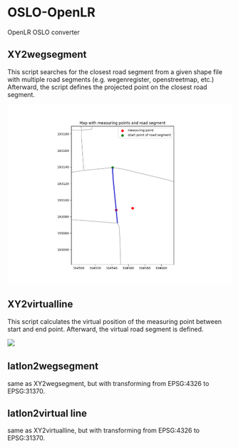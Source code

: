 # OSLO-OpenLR
OpenLR OSLO converter

## XY2wegsegment
This script searches for the closest road segment from a given shape file with multiple road segments (e.g. wegenregister, openstreetmap, etc.)
Afterward, the script defines the projected point on the closest road segment.

![](https://github.com/samuvack/OSLO-OpenLR/blob/main/images/projected_point.png)


## XY2virtualline
This script calculates the virtual position of the measuring point between start and end point. Afterward, the virtual road segment is defined.

![](https://github.com/samuvack/OSLO-OpenLR/blob/main/images/XY2virtualline.png)

## latlon2wegsegment
same as  XY2wegsegment, but with transforming from EPSG:4326 to EPSG:31370.

## latlon2virtual line
same as  XY2virtualline, but with transforming from EPSG:4326 to EPSG:31370.

